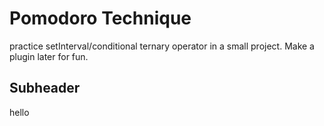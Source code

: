 # Pomodoro Technique

practice setInterval/conditional ternary operator in a small project.
Make a plugin later for fun.

## Subheader

hello